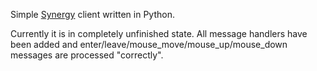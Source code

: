 Simple [Synergy](https://github.com/symless/synergy-core) client written in Python.

Currently it is in completely unfinished state. All message handlers have been added
and enter/leave/mouse_move/mouse_up/mouse_down messages are processed "correctly".
